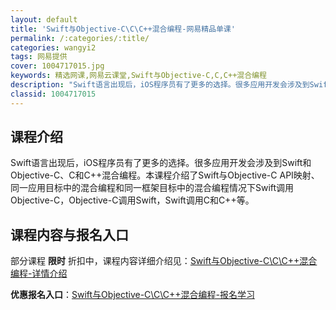 ```yaml
---
layout: default
title: 'Swift与Objective-C\C\C++混合编程-网易精品单课'
permalink: /:categories/:title/
categories: wangyi2
tags: 网易提供
cover: 1004717015.jpg
keywords: 精选网课,网易云课堂,Swift与Objective-C,C,C++混合编程
description: "Swift语言出现后，iOS程序员有了更多的选择。很多应用开发会涉及到Swift和Objective-C、C和C++混合编程。本课程介绍了Swift与Objective-CAPI映射、同一应"
classid: 1004717015
---
```


## 课程介绍

Swift语言出现后，iOS程序员有了更多的选择。很多应用开发会涉及到Swift和Objective-C、C和C++混合编程。本课程介绍了Swift与Objective-C API映射、同一应用目标中的混合编程和同一框架目标中的混合编程情况下Swift调用Objective-C，Objective-C调用Swift，Swift调用C和C++等。

## 课程内容与报名入口

部分课程 **限时** 折扣中，课程内容详细介绍见：[Swift与Objective-C\C\C++混合编程-详情介绍](https://study.163.com/course/introduction/1004717015.htm?share=1&shareId=1025206652&utm_campaign=share&utm_medium=iphoneShare&utm_source=&utm_u=1025206652)

**优惠报名入口**：[Swift与Objective-C\C\C++混合编程-报名学习](https://study.163.com/course/introduction/1004717015.htm?share=1&shareId=1025206652&utm_campaign=share&utm_medium=iphoneShare&utm_source=&utm_u=1025206652)

